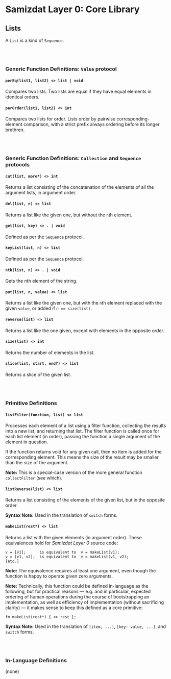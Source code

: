 Samizdat Layer 0: Core Library
==============================

Lists
-----

A `List` is a kind of `Sequence`.

<br><br>
### Generic Function Definitions: `Value` protocol

#### `perEq(list1, list2) <> list | void`

Compares two lists. Two lists are equal if they have equal elements in
identical orders.

#### `perOrder(list1, list2) <> int`

Compares two lists for order. Lists order by pairwise corresponding-element
comparison, with a strict prefix always ordering before its longer brethren.


<br><br>
### Generic Function Definitions: `Collection` and `Sequence` protocols

#### `cat(list, more*) <> int`

Returns a list consisting of the concatenation of the elements
of all the argument lists, in argument order.

#### `del(list, n) <> list`

Returns a list like the given one, but without the `n`th element.

#### `get(list, key) <> . | void`

Defined as per the `Sequence` protocol.

#### `keyList(list, n) <> list`

Defined as per the `Sequence` protocol.

#### `nth(list, n) <> . | void`

Gets the nth element of the string.

#### `put(list, n, value) <> list`

Returns a list like the given one, but with the `n`th element replaced
with the given `value`, or added if `n == size(list)`.

#### `reverse(list) <> list`

Returns a list like the one given, except with elements in the opposite
order.

#### `size(list) <> int`

Returns the number of elements in the list.

#### `slice(list, start, end?) <> list`

Returns a slice of the given list.


<br><br>
### Primitive Definitions

#### `listFilter(function, list) <> list`

Processes each element of a list using a filter function, collecting
the results into a new list, and returning that list. The filter function
is called once for each list element (in order), passing the function a
single argument of the element in question.

If the function returns void for any given call, then no item is added for
the corresponding element. This means the size of the result may be
smaller than the size of the argument.

**Note:** This is a special-case version of the more general function
`collectFilter` (see which).

#### `listReverse(list) <> list`

Returns a list consisting of the elements of the given list, but in the
opposite order.

**Syntax Note:** Used in the translation of `switch` forms.

#### `makeList(rest*) <> list`

Returns a list with the given elements (in argument order).
These equivalences hold for *Samizdat Layer 0* source code:

```
v = [v1];      is equivalent to  v = makeList(v1);
v = [v1, v2];  is equivalent to  v = makeList(v1, v2);
[etc.]
```

**Note:** The equivalence requires at least one argument, even though
the function is happy to operate given zero arguments.

**Note:** Technically, this function could be defined in-language as the
following, but for practical reasons &mdash; e.g. and in particular,
expected ordering of human operations during the course of
bootstrapping an implementation, as well as efficiency of
implementation (without sacrificing clarity) &mdash; it makes sense to
keep this defined as a core primitive:

```
fn makeList(rest*) { <> rest };
```

**Syntax Note:** Used in the translation of `[item, ...]`,
`[key: value, ...]`, and `switch` forms.


<br><br>
### In-Language Definitions

(none)
